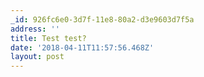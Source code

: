 ```yaml
---
_id: 926fc6e0-3d7f-11e8-80a2-d3e9603d7f5a
address: ''
title: Test test?
date: '2018-04-11T11:57:56.468Z'
layout: post
---
```

 
